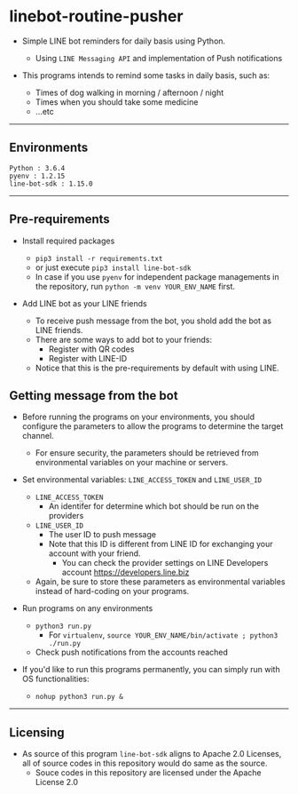 # linebot-routine-pusher

- Simple LINE bot reminders for daily basis using Python.
  - Using `LINE Messaging API` and implementation of Push notifications

- This programs intends to remind some tasks in daily basis, such as:  
  - Times of dog walking in morning / afternoon / night
  - Times when you should take some medicine
  - ...etc

***

## Environments

```text
Python : 3.6.4
pyenv : 1.2.15
line-bot-sdk : 1.15.0
```

***

## Pre-requirements

- Install required packages
  - `pip3 install -r requirements.txt`
  - or just execute `pip3 install line-bot-sdk`
  - In case if you use `pyenv` for independent package managements in the repository, run `python -m venv YOUR_ENV_NAME` first.

- Add LINE bot as your LINE friends
  - To receive push message from the bot, you shold add the bot as LINE friends.
  - There are some ways to add bot to your friends:
    - Register with QR codes
    - Register with LINE-ID
  - Notice that this is the pre-requirements by default with using LINE.

## Getting message from the bot

- Before running the programs on your environments, you should configure the parameters to allow the programs to determine the target channel.
  - For ensure security, the parameters should be retrieved from environmental variables on your machine or servers.

- Set environmental variables: `LINE_ACCESS_TOKEN` and `LINE_USER_ID`
  - `LINE_ACCESS_TOKEN`
    - An identifer for determine which bot should be run on the providers
  - `LINE_USER_ID`
    - The user ID to push message
    - Note that this ID is different from LINE ID for exchanging your account with your friend.
      - You can check the provider settings on LINE Developers account <https://developers.line.biz>
  - Again, be sure to store these parameters as environmental variables instead of hard-coding on your programs.

- Run programs on any environments
  - `python3 run.py`
    - For `virtualenv`, `source YOUR_ENV_NAME/bin/activate ; python3 ./run.py`
  - Check push notifications from the accounts reached

- If you'd like to run this programs permanently, you can simply run with OS functionalities:
  - `nohup python3 run.py &`

***

## Licensing

- As source of this program `line-bot-sdk` aligns to Apache 2.0 Licenses, all of source codes in this repository would do same as the source.
  - Souce codes in this repository are licensed under the Apache License 2.0
